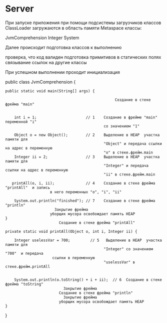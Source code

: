 # Server


При запуске приложения  при помощи подсистемы загрузчиков 
классов СlassLoader загружаются в область памяти Metaspace классы:

JvmComprehension
Integer
System

Далее происходит подготовка классов к выполнению

проверка, что код валиден
подготовка примитивов в статических полях
связывание ссылок на другие классы


При успешном выполнении проходит инициализация 



public class JvmComprehension {

    public static void main(String[] args) {

                                                     Создание в стеке фрейма "main"


        int i = 1;                      // 1    Создание в фрейме "main" переменной "i"
                                                со значением "1" 

        Object o = new Object();        // 2    Выделение в HEAP  участка памяти для 
                                                "Object" и передача ссылки на адрес в переменную
                                                "o" в стеке.фрейм.main  
        Integer ii = 2;                 // 3    Выделение в HEAP  участка памяти для 
                                                "Integer" и передача ссылки на адрес в переменную
                                                "ii" в стеке.фрейм.main

       printAll(o, i, ii);              // 4    Создание в стеке фрейма "printAll"  и запись
						в него переменных "o", "i", "ii"

        System.out.println("finished"); // 7    Создание в стеке фрейма "println"
						  Закрытие фрейма
						уборщик мусора освобождает память HEAP
    }
							Создание в стеке фрейма "printAll"

    private static void printAll(Object o, int i, Integer ii) {

        Integer uselessVar = 700;         // 5   Выделение в HEAP  участка памяти для 
                                                "Integer" со значением "700"  и передача 
						 ссылки в переменную
                                                "uselessVar" в стеке.фрейм.printAll


        System.out.println(o.toString() + i + ii);  // 6  Создание в стеке фрейма "toString"
							  Закрытие фрейма
							Создание в стеке фрейма "println"
							  Закрытие фрейма
							уборщик мусора освобождает память HEAP
    }
}
